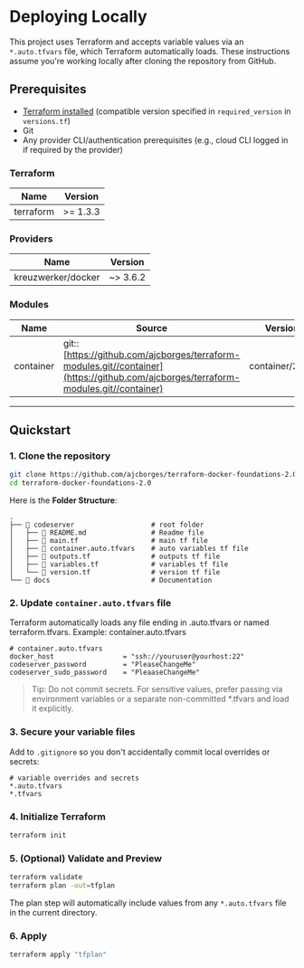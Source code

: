 # Deploying  Locally

This project uses Terraform and accepts variable values via an `*.auto.tfvars` file, which Terraform automatically loads. These instructions assume you're working locally after cloning the repository from GitHub.

## Prerequisites

- [Terraform installed](https://developer.hashicorp.com/terraform/downloads) (compatible version specified in `required_version` in `versions.tf`)
- Git
- Any provider CLI/authentication prerequisites (e.g., cloud CLI logged in if required by the provider)

### Terraform

| Name | Version |
| --- | --- |
| terraform | \>= 1.3.3 |

### Providers

| Name | Version |
| --- | --- |
| kreuzwerker/docker | ~> 3.6.2 |

### Modules

| Name | Source | Version |
| --- | --- | --- |
| container | git::[https://github.com/ajcborges/terraform-modules.git//container](https://github.com/ajcborges/terraform-modules.git//container) | container/2.0.0 |

---------

## Quickstart

### 1. Clone the repository

```sh
git clone https://github.com/ajcborges/terraform-docker-foundations-2.0.git
cd terraform-docker-foundations-2.0
```

Here is the **Folder Structure**:

```shell
.
├── 📂 codeserver                   # root folder
│   ├── 📂 README.md                # Readme file
│   ├── 📂 main.tf                  # main tf file
│   ├── 📂 container.auto.tfvars    # auto variables tf file
│   ├── 📂 outputs.tf               # outputs tf file
│   ├── 📂 variables.tf             # variables tf file
│   └── 📂 version.tf               # version tf file
└── 📂 docs                         # Documentation 
```

### 2. Update `container.auto.tfvars` file

Terraform automatically loads any file ending in .auto.tfvars or named terraform.tfvars. Example: container.auto.tfvars

```hcl
# container.auto.tfvars
docker_host                 = "ssh://youruser@yourhost:22"
codeserver_password         = "PleaseChangeMe"
codeserver_sudo_password    = "PleaaseChangeMe"
```

> Tip: Do not commit secrets. For sensitive values, prefer passing via environment variables or a separate non-committed *.tfvars and load it explicitly.

### 3. Secure your variable files

Add to `.gitignore` so you don't accidentally commit local overrides or secrets:

```hcl
# variable overrides and secrets
*.auto.tfvars
*.tfvars
```

### 4. Initialize Terraform

```sh
terraform init
```

### 5. (Optional) Validate and Preview

```sh
terraform validate
terraform plan -out=tfplan
```

The plan step will automatically include values from any `*.auto.tfvars` file in the current directory.

### 6. Apply

```sh
terraform apply "tfplan"
```
